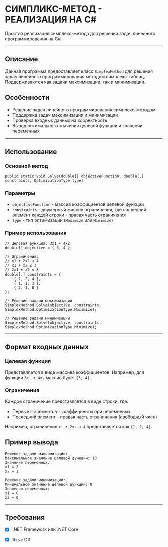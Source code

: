 # **СИМПЛИКС-МЕТОД - РЕАЛИЗАЦИЯ НА C#**

Простая реализация симплекс-метода для решения задач линейного программирования на C#.



---
## **Описание**

Данная программа предоставляет класс `SimplexMethod` для решения задач линейного программирования методом симплекс-таблиц. Поддерживаются как задачи максимизации, так и минимизации.

## **Особенности**

- Решение задач линейного программирования симплекс-методом
- Поддержка задач максимизации и минимизации
- Проверка входных данных на корректность
- Вывод оптимального значения целевой функции и значений переменных




---
## **Использование**

### **Основной метод**

```
public static void Solve(double[] objectiveFunction, double[,] constraints, OptimizationType type)
```

### **Параметры**

- `objectiveFunction` - массив коэффициентов целевой функции
- `constraints` - двумерный массив ограничений, где последний элемент каждой строки - правая часть ограничения
- `type` - тип оптимизации (`Maximize` или `Minimize`)

### **Пример использования**

```
// Целевая функция: 3x1 + 4x2
double[] objective = { 3, 4 };

// Ограничения:
// x1 + 2x2 ≤ 4
// x1 + x2 ≤ 3  
// 2x1 + x2 ≤ 8
double[,] constraints = {
    { 1, 2, 4 },
    { 1, 1, 3 },
    { 2, 1, 8 }
};

// Решение задачи максимизации
SimplexMethod.Solve(objective, constraints, SimplexMethod.OptimizationType.Maximize);

// Решение задачи минимизации
SimplexMethod.Solve(objective, constraints, SimplexMethod.OptimizationType.Minimize);
```



---
## **Формат входных данных**

### **Целевая функция**
Представляется в виде массива коэффициентов. Например, для функции `3x₁ + 4x₂` массив будет `{3, 4}`.

### **Ограничения**
Каждое ограничение представляется в виде строки, где:
- Первые `n` элементов - коэффициенты при переменных
- Последний элемент - правая часть ограничения (свободный член)

Например, ограничение `x₁ + 2x₂ ≤ 4` представляется как `{1, 2, 4}`.

## **Пример вывода**

```
Решение задачи максимизации:
Максимальное значение целевой функции: 10
Значения переменных:
x1 = 2
x2 = 1

Решение задачи минимизации:
Минимальное значение целевой функции: 0
Значения переменных:
x1 = 0
x2 = 0
```


---
## **Требования**

- [x] .NET Framework или .NET Core
- [x] Язык C#



